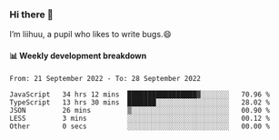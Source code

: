 ### Hi there 👋
I’m liihuu, a pupil who likes to write bugs.😄


#### 📊 Weekly development breakdown
<!--START_SECTION:waka-->

```text
From: 21 September 2022 - To: 28 September 2022

JavaScript   34 hrs 12 mins  █████████████████▓░░░░░░░   70.96 %
TypeScript   13 hrs 30 mins  ███████░░░░░░░░░░░░░░░░░░   28.02 %
JSON         26 mins         ▒░░░░░░░░░░░░░░░░░░░░░░░░   00.90 %
LESS         3 mins          ░░░░░░░░░░░░░░░░░░░░░░░░░   00.12 %
Other        0 secs          ░░░░░░░░░░░░░░░░░░░░░░░░░   00.00 %
```

<!--END_SECTION:waka-->

<!--
**liihuu/liihuu** is a ✨ _special_ ✨ repository because its `README.md` (this file) appears on your GitHub profile.

Here are some ideas to get you started:

- 🔭 I’m currently working on ...
- 🌱 I’m currently learning ...
- 👯 I’m looking to collaborate on ...
- 🤔 I’m looking for help with ...
- 💬 Ask me about ...
- 📫 How to reach me: ...
- 😄 Pronouns: ...
- ⚡ Fun fact: ...
-->
